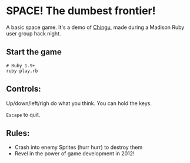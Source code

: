 # SPACE! The dumbest frontier!

A basic space game. It's a demo of [Chingu](https://github.com/ippa/chingu),
made during a Madison Ruby user group hack night.

## Start the game

    # Ruby 1.9+
    ruby play.rb

## Controls:

Up/down/left/righ do what you think. You can hold the keys.

`Escape` to quit.

## Rules:

* Crash into enemy Sprites (hurr hurr) to destroy them
* Revel in the power of game development in 2012!
